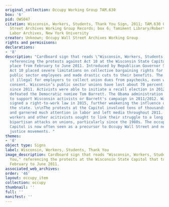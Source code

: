 ```yaml
---
original_collection: Occupy Working Group TAM.630
box: '6'
pid: OWS047
citation: Wisconsin, Workers, Students, Thank You Sign, 2011; TAM.630 Occupy Wall
  Street Archives Working Group Records; box 6; Tamiment Library/Robert F. Wagner
  Labor Archives, New York University
creator: Unknown; Occupy Wall Street Archives Working Group
rights and permisisons:
declarations:
- '8'
description: "Cardboard sign that reads \"Wisconsin, Workers, Students, Thank You,\"
  referencing the protests against Act 10 at the Wisconsin State Capitol that took
  place from February to June 2011. Introduced by Republican Governor Scott Walker,
  Act 10 placed severe limitations on collective bargaining rights for the state's
  public sector employees and made drastic cuts to their benefits. The law also made
  it illegal for employers to collect union dues from paychecks, even with a workers
  consent. Wisconsin’s public sector unions have lost about 70 percent of their members
  since 2011. Activists were able to initiate a recall election in 2012, but Walker
  defeated the Democratic nomiee Tom Barrett. The Obama administration did little
  to support Wisconsin activists or Barrett's campaign in 2011/2012. Walker later
  signed a right-to-work law in 2015, further weakening the influence of unions in
  the state. \n\nThe protests at the Capitol involved tens of thousands of people
  and garnered much attention in labor and left media throughout 2011. Public sector
  workers and other acitivists sought to link their struggle to a long history of
  bipartisan attacks on unions, particularly since the 1980s. The occupation of the
  Capitol is now often seen as a precursor to Occupy Wall Street and new economic
  justice movements. "
themes:
- '8'
object type: Signs
label: Wisconsin, Workers, Students, Thank You
image_description: Cardboard sign that reads "Wisconsin, Workers, Students, Thank
  You," referencing the protests at the Wisconsin State Capitol that took place from
  February to June 2011.
associated_web_archives:
order: '46'
layout: occupy_item
collection: occupy
thumbnail: ''
full: ''
manifest: ''
---
```


